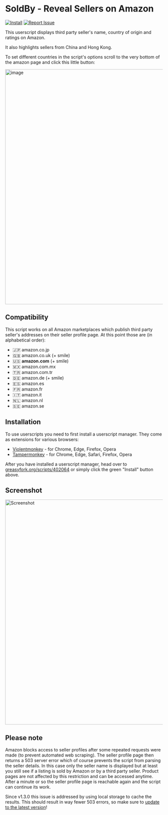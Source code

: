 # SoldBy - Reveal Sellers on Amazon

[![Install](https://img.shields.io/badge/-Install-%23607f01?style=flat-square&logo=data:image/png;base64,iVBORw0KGgoAAAANSUhEUgAAACQAAAAkCAYAAADhAJiYAAAAb0lEQVR4Ae3UgQUAMRBE0SvnykhnW0JKSmn/AANikbiB+SxgeWCelBwBA6jmxp+goq8CCiiggE4D3s3oLfrW5vc9RU3uNR9lRwnjRwljQDUYM0oYP0oYA6rBmFHC+FHC2FHCqJSA4n4VUAsyllL6AHMEW1GSXWKaAAAAAElFTkSuQmCC)](https://greasyfork.org/scripts/402064/code/script.user.js 'Click to install from greasyfork.org') [![Report Issue](https://img.shields.io/badge/-Report%20issue-%23c3513b?style=flat-square&logo=data:image/png;base64,iVBORw0KGgoAAAANSUhEUgAAACQAAAAkCAYAAADhAJiYAAAAsklEQVR4Ae3UEQzEQBCF4YVzd66nrvWs0+JBPeNUdzzPYT11Onen/3TwLbyl+ZPBSb5sstOq1VXAAEKc7sZczPf2Y3woPyajfBg/yo/JKDfmTr/qVlHOl4m0F+hpKGAAGEG5roBiISgKVKACGQ6jFyRUoAc4gA78HKCTufa025lrKKAX8EFvS7sHeleTmkd9gQ3YgWcWY0ClDBgvKmEMKCNGR/kxflTCuFAnEOKMVlWL+wNsSof8wQFurAAAAABJRU5ErkJggg==)](https://github.com/tadwohlrapp/soldby/issues 'Click to report issue')

This userscript displays third party seller's name, country of origin and ratings on Amazon.

It also highlights sellers from China and Hong Kong.

To set different countries in the script's options scroll to the very bottom of the amazon page and click this little button:

<img width="752" alt="image" src="https://user-images.githubusercontent.com/2788192/174012811-0c90facd-74d2-4e48-a2e7-22d89e832a0e.png">

## Compatibility

This script works on all Amazon marketplaces which publish third party seller's addresses on their seller profile page. At this point those are (in alphabetical order):

- 🇯🇵 amazon.co.jp
- 🇬🇧 amazon.co.uk (+ smile)
- 🇺🇸 **amazon.com** (+ smile)
- 🇲🇽 amazon.com.mx
- 🇹🇷 amazon.com.tr
- 🇩🇪 amazon.de (+ smile)
- 🇪🇸 amazon.es
- 🇫🇷 amazon.fr
- 🇮🇹 amazon.it
- 🇳🇱 amazon.nl
- 🇸🇪 amazon.se

## Installation

To use userscripts you need to first install a userscript manager. They come as extensions for various browsers:

- [Violentmonkey](https://violentmonkey.github.io/) - for Chrome, Edge, Firefox, Opera
- [Tampermonkey](https://tampermonkey.net/) - for Chrome, Edge, Safari, Firefox, Opera

After you have installed a userscript manager, head over to [greasyfork.org/scripts/402064](https://greasyfork.org/scripts/402064) or simply click the green "Install" button above.

## Screenshot

<img width="720" alt="Screenshot" src="https://user-images.githubusercontent.com/2788192/171596756-b16fd466-fd5e-4869-95d5-92918cab2a98.png">

## Please note

Amazon blocks access to seller profiles after some repeated requests were made (to prevent automated web scraping). The seller profile page then returns a 503 server error which of course prevents the script from parsing the seller details. In this case only the seller name is displayed but at least you still see if a listing is sold by Amazon or by a third party seller. Product pages are not affected by this restriction and can be accessed anytime. After a minute or so the seller profile page is reachable again and the script can continue its work.

Since v1.3.0 this issue is addressed by using local storage to cache the results. This should result in way fewer 503 errors, so make sure to [update to the latest version](https://greasyfork.org/scripts/402064/code/script.user.js 'Update from greasyfork.org')!
